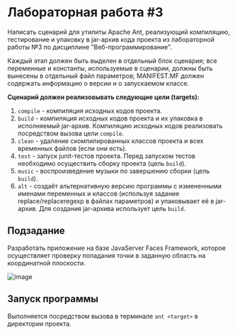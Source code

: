 # Лабораторная работа #3
Написать сценарий для утилиты Apache Ant, реализующий компиляцию, тестирование и упаковку в jar-архив кода проекта из лабораторной работы №3 по дисциплине "Веб-программирование".

Каждый этап должен быть выделен в отдельный блок сценария; все переменные и константы, используемые в сценарии, должны быть вынесены в отдельный файл параметров; MANIFEST.MF должен содержать информацию о версии и о запускаемом классе.

**Cценарий должен реализовывать следующие цели (targets):**

1. `compile` - компиляция исходных кодов проекта.
2. `build` - компиляция исходных кодов проекта и их упаковка в исполняемый jar-архив. Компиляцию исходных кодов реализовать посредством вызова цели `compile`.
3. `clean` - удаление скомпилированных классов проекта и всех временных файлов (если они есть).
4. `test` - запуск junit-тестов проекта. Перед запуском тестов необходимо осуществить сборку проекта (цель `build`).
5. `music` - воспроизведение музыки по завершению сборки (цель `build`).
6. `alt` - создаёт альтернативную версию программы с измененными именами переменных и классов (используя задание replace/replaceregexp в файлах параметров) и упаковывает её в jar-архив. Для создания jar-архива использует цель `build`.

## Подзадание
Разработать приложение на базе JavaServer Faces Framework, которое осуществляет проверку попадания точки в заданную область на координатной плоскости.

![image](https://user-images.githubusercontent.com/45911495/168573403-4d3a7e72-b65f-4cbc-a40c-9169901c2e5a.png)

## Запуск программы
Выполняется посредством вызова в терминале `ant <target>` в директории проекта.
